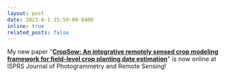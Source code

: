```yaml
---
layout: post
date: 2023-8-1 15:59:00-0400
inline: true
related_posts: false
---
```


My new paper "<a href='https://www.sciencedirect.com/science/article/abs/pii/S0924271623001776' target='_blank'><strong>CropSow: An integrative remotely sensed crop modeling framework for field-level crop planting date estimation</strong></a>" is now online at ISPRS Journal of Photogrammetry and Remote Sensing!
